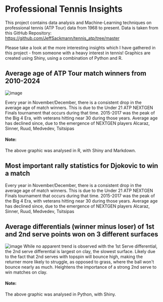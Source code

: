 # Professional Tennis Insights
This project contains data analysis and Machine-Learning techniques on professional tennis (ATP Tour) data from 1968 to present. Data is taken from this GitHub Repository: https://github.com/JeffSackmann/tennis_atp/tree/master

Please take a look at the more interesting insights which I have gathered in this project - from someone with a heavy interest in tennis! Graphics are created using Shiny, using a combination of Python and R. 

## Average age of ATP Tour match winners from 2010-2024
![image](https://github.com/user-attachments/assets/b6fe98e0-f377-4a41-8e10-04a08da3b2f9)

Every year in November/December, there is a consistent drop in the average age of match winners.
This is due to the Under 21 ATP NEXTGEN Finals tournament that occurs during that time.
2015-2017 was the peak of the Big 4 Era, with veterans hitting near 30 during those years.
Average age has declined since, due to the emergence of NEXTGEN players Alcaraz, Sinner, Ruud, Medvedev, Tsitsipas

#### Note:
The above graphic was analysed in R, with Shiny and Markdown. 

## Most important rally statistics for Djokovic to win a match
Every year in November/December, there is a consistent drop in the average age of match winners.
This is due to the Under 21 ATP NEXTGEN Finals tournament that occurs during that time.
2015-2017 was the peak of the Big 4 Era, with veterans hitting near 30 during those years.
Average age has declined since, due to the emergence of NEXTGEN players Alcaraz, Sinner, Ruud, Medvedev, Tsitsipas


## Average differentials (winner minus loser) of 1st and 2nd serve points won on 3 different surfaces
![image](https://github.com/user-attachments/assets/16ae059c-3db5-49da-a8b5-b83884958ac3)
While no apparent trend is observed with the 1st Serve differential, the 2nd serve differential is largest on clay, the slowest surface. 
Likely due to the fact that 2nd serves with topspin will bounce high, making the returner more likely to struggle, as opposed to grass, where the ball won't bounce nearly as much. 
Heightens the importance of a strong 2nd serve to win matches on clay. 

#### Note:
The above graphic was analysed in Python, with Shiny.


